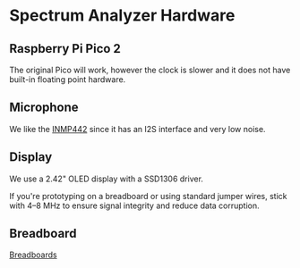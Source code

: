 # Spectrum Analyzer Hardware

## Raspberry Pi Pico 2

The original Pico will work, however the clock is slower and it does not have built-in floating point hardware.

## Microphone

We like the [INMP442](https://dmccreary.github.io/learning-micropython/sensors/15-inmp441/) since it has an I2S interface and very low noise.

## Display

We use a 2.42" OLED display with a SSD1306 driver.

If you're prototyping on a breadboard or using standard jumper wires, stick with 4–8 MHz to ensure signal integrity and reduce data corruption.

## Breadboard

[Breadboards](https://dmccreary.github.io/learning-micropython/getting-started/02-breadboards/)


